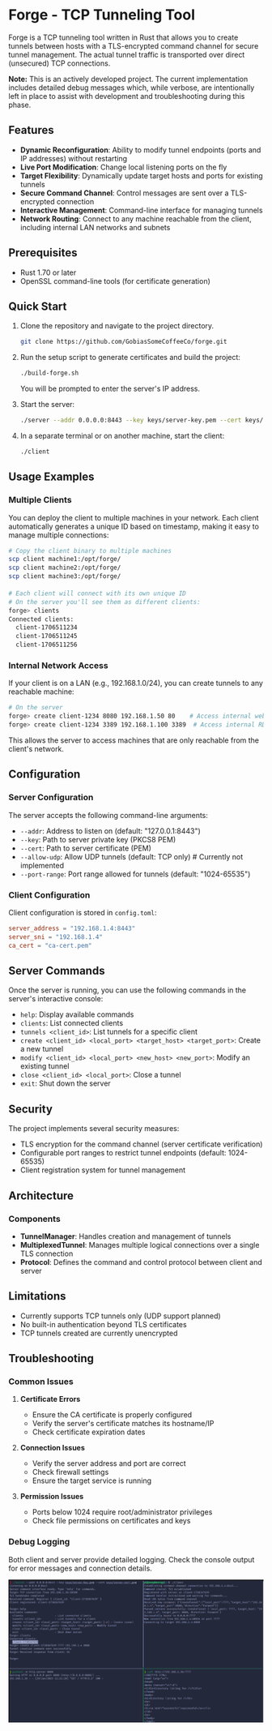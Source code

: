# Forge - TCP Tunneling Tool

Forge is a TCP tunneling tool written in Rust that allows you to create tunnels between hosts with a TLS-encrypted command channel for secure tunnel management. The actual tunnel traffic is transported over direct (unsecured) TCP connections.

**Note:** This is an actively developed project. The current implementation includes detailed debug messages which, while verbose, are intentionally left in place to assist with development and troubleshooting during this phase.

## Features

- **Dynamic Reconfiguration**: Ability to modify tunnel endpoints (ports and IP addresses) without restarting
- **Live Port Modification**: Change local listening ports on the fly
- **Target Flexibility**: Dynamically update target hosts and ports for existing tunnels
- **Secure Command Channel**: Control messages are sent over a TLS-encrypted connection
- **Interactive Management**: Command-line interface for managing tunnels
- **Network Routing**: Connect to any machine reachable from the client, including internal LAN networks and subnets

## Prerequisites

- Rust 1.70 or later
- OpenSSL command-line tools (for certificate generation)

## Quick Start

1. Clone the repository and navigate to the project directory.
   ```bash
   git clone https://github.com/GobiasSomeCoffeeCo/forge.git
   ```

2. Run the setup script to generate certificates and build the project:
   ```bash
   ./build-forge.sh
   ```
   You will be prompted to enter the server's IP address.

3. Start the server:
   ```bash
   ./server --addr 0.0.0.0:8443 --key keys/server-key.pem --cert keys/server-cert.pem
   ```

4. In a separate terminal or on another machine, start the client:
   ```bash
   ./client
   ```

## Usage Examples

### Multiple Clients
You can deploy the client to multiple machines in your network. Each client automatically generates a unique ID based on timestamp, making it easy to manage multiple connections:

```bash
# Copy the client binary to multiple machines
scp client machine1:/opt/forge/
scp client machine2:/opt/forge/
scp client machine3:/opt/forge/

# Each client will connect with its own unique ID
# On the server you'll see them as different clients:
forge> clients
Connected clients:
  client-1706511234
  client-1706511245
  client-1706511256
```

### Internal Network Access
If your client is on a LAN (e.g., 192.168.1.0/24), you can create tunnels to any reachable machine:

```bash
# On the server
forge> create client-1234 8080 192.168.1.50 80    # Access internal web server
forge> create client-1234 3389 192.168.1.100 3389  # Access internal RDP server
```

This allows the server to access machines that are only reachable from the client's network.

## Configuration

### Server Configuration

The server accepts the following command-line arguments:

- `--addr`: Address to listen on (default: "127.0.0.1:8443")
- `--key`: Path to server private key (PKCS8 PEM)
- `--cert`: Path to server certificate (PEM)
- `--allow-udp`: Allow UDP tunnels (default: TCP only) # Currently not implemented
- `--port-range`: Port range allowed for tunnels (default: "1024-65535")

### Client Configuration

Client configuration is stored in `config.toml`:

```toml
server_address = "192.168.1.4:8443"
server_sni = "192.168.1.4"
ca_cert = "ca-cert.pem"
```

## Server Commands

Once the server is running, you can use the following commands in the server's interactive console:

- `help`: Display available commands
- `clients`: List connected clients
- `tunnels <client_id>`: List tunnels for a specific client
- `create <client_id> <local_port> <target_host> <target_port>`: Create a new tunnel
- `modify <client_id> <local_port> <new_host> <new_port>`: Modify an existing tunnel
- `close <client_id> <local_port>`: Close a tunnel
- `exit`: Shut down the server

## Security

The project implements several security measures:

- TLS encryption for the command channel (server certificate verification)
- Configurable port ranges to restrict tunnel endpoints (default: 1024-65535)
- Client registration system for tunnel management

## Architecture

### Components

- **TunnelManager**: Handles creation and management of tunnels
- **MultiplexedTunnel**: Manages multiple logical connections over a single TLS connection
- **Protocol**: Defines the command and control protocol between client and server


## Limitations

- Currently supports TCP tunnels only (UDP support planned)
- No built-in authentication beyond TLS certificates
- TCP tunnels created are currently unencrypted

## Troubleshooting

### Common Issues

1. **Certificate Errors**
   - Ensure the CA certificate is properly configured
   - Verify the server's certificate matches its hostname/IP
   - Check certificate expiration dates

2. **Connection Issues**
   - Verify the server address and port are correct
   - Check firewall settings
   - Ensure the target service is running

3. **Permission Issues**
   - Ports below 1024 require root/administrator privileges
   - Check file permissions on certificates and keys

### Debug Logging

Both client and server provide detailed logging. Check the console output for error messages and connection details.

![](imgs/forge.png)










